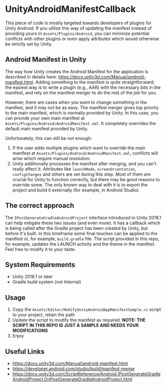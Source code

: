 # UnityAndroidManifestCallback
This piece of code is mostly targeted towards developers of plugins for Unity Android. If you utilize this way of updating the manifest instead of providing yours in `Assets/Plugins/Android`, you can minimize potential conflicts with other plugins or even apply attributes which would otherwise be strictly set by Unity.

## Android Manifest in Unity
The way how Unity creates the Android Manifest for the application is described in details here: https://docs.unity3d.com/Manual/android-manifest.html.
Adding something to the manifest is quite straightforward; the easiest way is to write a plugin (e.g., AAR) with the necessary bits in the manifest, and rely on the manifest merger to do the rest of the job for you.

However, there are cases when you want to change something in the manifest, and it may not be as easy. The manifest merger gives top priority to the main manifest, which is normally provided by Unity.
In this case, you can provide your own main manifest at `Assets/Plugins/Android/AndroidManifest.xml`. It completely overrides the default main manifest provided by Unity.

Unfortunately, this can still be not enough:
1.	If the user adds multiple plugins which want to override the main manifest at `Assets/Plugins/Android/AndroidManifest.xml`, conflicts will arise which require manual resolution.
2.	Unity additionally processes the manifest after merging, and you can't really affect it. Attributes like `launchMode`, `screenOrientation`, `configChanges` and others are set during this step. Most of them are crucial for Unity to function correctly, but there may be good reasons to override some. The only known way to deal with it is to export the project and build it externally (for example, in Android Studio).

## The correct approach
The `IPostGenerateGradleAndroidProject` interface introduced in Unity 2018.1 can help mitigate these two issues (and even more). It has a callback which is being called after the Gradle project has been created by Unity, but before it's built. In this timeframe some final touches can be applied to the manifest or, for example, `build.gradle` file.
The script provided in this repo, for example, updates the LAUNCH activity and the theme in the manifest. Feel free to modify it to your taste.

## System Requirements
-	Unity 2018.1 or later
-	Gradle build system (not Internal)

## Usage
1.	Copy the `Assets/Editor/ModifyUnityAndroidAppManifestSample.cs` script to your project, retain the path
2.	Update the script to modify the manifest as required. **NOTE: THE SCRIPT IN THIS REPO IS JUST A SAMPLE AND NEEDS YOUR MODIFICATIONS**
3.	Enjoy

## Useful Links
-	https://docs.unity3d.com/Manual/android-manifest.html
-	https://developer.android.com/studio/build/manifest-merge
-	https://docs.unity3d.com/ScriptReference/Android.IPostGenerateGradleAndroidProject.OnPostGenerateGradleAndroidProject.html

